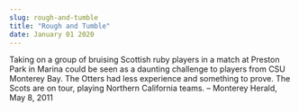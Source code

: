 ```yaml
---
slug: rough-and-tumble
title: "Rough and Tumble"
date: January 01 2020
---
```


 
<p>
  Taking on a group of bruising Scottish ruby players in a match at Preston Park
  in Marina could be seen as a daunting challenge to players from CSU Monterey
  Bay. The Otters had less experience and something to prove. The Scots are on
  tour, playing Northern California teams. – Monterey Herald, May 8, 2011
</p>
 
